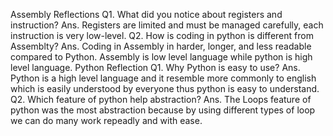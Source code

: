 Assembly Reflections
Q1. What did you notice about registers and instruction?
Ans. Registers are limited and must be managed carefully, each instruction is very low-level.
Q2. How is coding in python is different from Assemblty?
Ans. Coding in Assembly in harder, longer, and less readable compared to Python. Assembly is low level language while python is high level language.
Python Reflection
Q1. Why Python is easy to use?
Ans. Python is a high level language and it resemble more commonly to english which is easily understood by everyone thus python is easy to understand.
Q2. Which feature of python help abstraction?
Ans. The Loops feature of python was the most abstraction because by using different types of loop we can do many work repeadly and with ease.


